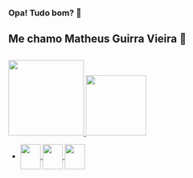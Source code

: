 ### Opa! Tudo bom? 👋

<!--
**GuirraMv/GuirraMv** is a ✨ _special_ ✨ repository because its `README.md` (this file) appears on your GitHub profile.

Here are some ideas to get you started:

- 🔭 I’m currently working on ...
- 🌱 I’m currently learning ...
- 👯 I’m looking to collaborate on ...
- 🤔 I’m looking for help with ...
- 💬 Ask me about ...
- 📫 How to reach me: ...
- 😄 Pronouns: ...
- ⚡ Fun fact: ...
-->
## Me chamo Matheus Guirra Vieira 👋


##
<div> 
  <a href="https://github.com/GuirraMv">
  <img height="150cm" src="https://github-readme-stats.vercel.app/api?username=GuirraMv&show_icons=true&theme=tokyonight&count_private=true"/>
  <img height="120cm" src="https://github-readme-stats.vercel.app/api/top-langs/?username=GuirraMv&_icons=true&theme=tokyonight&layout=compact"/> 
 
</div> 

- <p>
    <img src="https://icongr.am/devicon/javascript-original.svg?size=128&color=currentColor" align="center" height="50" width="40">
    <img src="https://icongr.am/devicon/html5-original.svg?size=128&color=currentColor" align="center" height="50" width="40">
    <img src="https://icongr.am/devicon/css3-original.svg?size=128&color=currentColor" align="center" height="50" width="40">
</p>
